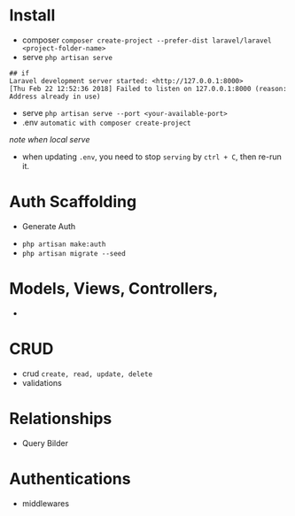 # Install
- composer `composer create-project --prefer-dist laravel/laravel <project-folder-name>`
- serve `php artisan serve`
```
## if
Laravel development server started: <http://127.0.0.1:8000>
[Thu Feb 22 12:52:36 2018] Failed to listen on 127.0.0.1:8000 (reason: Address already in use)
```
- serve `php artisan serve --port <your-available-port>`
- .env `automatic with composer create-project`

*note when local serve*
- when updating `.env`, you need to stop `serving` by `ctrl + C`, then re-run it.

# Auth Scaffolding 
* Generate Auth
- `php artisan make:auth`
- `php artisan migrate --seed`




# Models, Views, Controllers,

-

# CRUD
- crud `create, read, update, delete`
- validations

# Relationships
- Query Bilder

# Authentications
- middlewares


